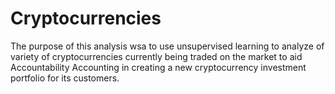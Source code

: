 # Cryptocurrencies
The purpose of this analysis wsa to use unsupervised learning to analyze of variety of cryptocurrencies currently being traded on the market to aid Accountability Accounting in creating a new cryptocurrency investment portfolio for its customers. 
